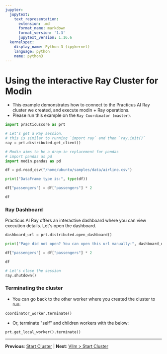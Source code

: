 ```yaml
---
jupyter:
  jupytext:
    text_representation:
      extension: .md
      format_name: markdown
      format_version: '1.3'
      jupytext_version: 1.16.6
  kernelspec:
    display_name: Python 3 (ipykernel)
    language: python
    name: python3
---
```


# Using the interactive Ray Cluster for Modin

- This example demonstrates how to connect to the Practicus AI Ray cluster we created, and execute modin + Ray operations.
- Please run this example on the `Ray Coordinator (master)`.

```python
import practicuscore as prt

# Let's get a Ray session.
# this is similar to running `import ray` and then `ray.init()`
ray = prt.distributed.get_client()
```

```python
# Modin aims to be a drop-in replacement for pandas
# import pandas as pd
import modin.pandas as pd

df = pd.read_csv("/home/ubuntu/samples/data/airline.csv")

print("DataFrame type is:", type(df))

df["passengers"] = df["passengers"] * 2

df
```

### Ray Dashboard

Practicus AI Ray offers an interactive dashboard where you can view execution details. Let's open the dashboard.

```python
dashboard_url = prt.distributed.open_dashboard()

print("Page did not open? You can open this url manually:", dashboard_url)
```

```python
df["passengers"] = df["passengers"] * 2

df
```

```python
# Let's close the session
ray.shutdown()
```

<!-- #region -->
### Terminating the cluster

- You can go back to the other worker where you created the cluster to run:

```python
coordinator_worker.terminate()
```
- Or, terminate "self" and children workers with the below:

```python
prt.get_local_worker().terminate()
```

<!-- #endregion -->


---

**Previous**: [Start Cluster](start-cluster.md) | **Next**: [Vllm > Start Cluster](../vllm/start-cluster.md)

